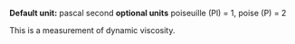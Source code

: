 **Default unit:**  pascal second
**optional units** poiseuille (Pl) = 1, poise (P) = 2

This is a measurement of dynamic viscosity. 


